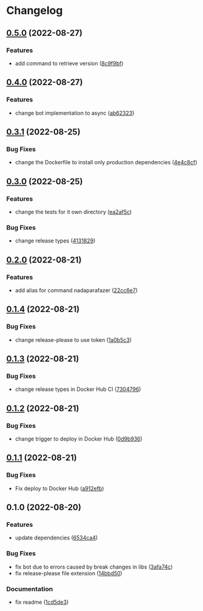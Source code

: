# Changelog

## [0.5.0](https://github.com/lucaspolo/redditbot/compare/v0.4.0...v0.5.0) (2022-08-27)


### Features

* add command to retrieve version ([8c9f9bf](https://github.com/lucaspolo/redditbot/commit/8c9f9bf8210ecd3683be2aced102af0b2820ba17))

## [0.4.0](https://github.com/lucaspolo/redditbot/compare/v0.3.1...v0.4.0) (2022-08-27)


### Features

* change bot implementation to async ([ab62323](https://github.com/lucaspolo/redditbot/commit/ab6232361c4820605a6ad15b19da8a8e1ee09602))

## [0.3.1](https://github.com/lucaspolo/redditbot/compare/v0.3.0...v0.3.1) (2022-08-25)


### Bug Fixes

* change the Dockerfile to install only production dependencies ([4e4c8cf](https://github.com/lucaspolo/redditbot/commit/4e4c8cfaa1a12562a809c186e0f240d1b9ba08ac))

## [0.3.0](https://github.com/lucaspolo/redditbot/compare/v0.2.0...v0.3.0) (2022-08-25)


### Features

* change the tests for it own directory ([ea2af5c](https://github.com/lucaspolo/redditbot/commit/ea2af5cb658c64818f0b5e438d6b7376da19303c))


### Bug Fixes

* change release types ([4131829](https://github.com/lucaspolo/redditbot/commit/41318296528c4f1814b115185ffe70f1923c00d2))

## [0.2.0](https://github.com/lucaspolo/redditbot/compare/v0.1.4...v0.2.0) (2022-08-21)


### Features

* add alias for command nadaparafazer ([22cc6e7](https://github.com/lucaspolo/redditbot/commit/22cc6e74d1e17cb5166585dfa447587b0d87767d))

## [0.1.4](https://github.com/lucaspolo/redditbot/compare/v0.1.3...v0.1.4) (2022-08-21)


### Bug Fixes

* change release-please to use token ([1a0b5c3](https://github.com/lucaspolo/redditbot/commit/1a0b5c32522a89eb117e0cb45ab0c9da2c63993c))

## [0.1.3](https://github.com/lucaspolo/redditbot/compare/v0.1.2...v0.1.3) (2022-08-21)


### Bug Fixes

* change release types in Docker Hub CI ([7304796](https://github.com/lucaspolo/redditbot/commit/7304796cf30f9a5dcb95be5b43a79242b9b61c87))

## [0.1.2](https://github.com/lucaspolo/redditbot/compare/v0.1.1...v0.1.2) (2022-08-21)


### Bug Fixes

* change trigger to deploy in Docker Hub ([0d9b936](https://github.com/lucaspolo/redditbot/commit/0d9b936043c46e070e9af4f1f36b55bbe97ccf98))

## [0.1.1](https://github.com/lucaspolo/redditbot/compare/v0.1.0...v0.1.1) (2022-08-21)


### Bug Fixes

* Fix deploy to Docker Hub ([a912efb](https://github.com/lucaspolo/redditbot/commit/a912efbbee4c188064e811688c90c81b4582bb41))

## 0.1.0 (2022-08-20)


### Features

* update dependencies ([6534ca4](https://github.com/lucaspolo/redditbot/commit/6534ca4b1e7a1b7e477cca227c24ab6b93c8f1a2))


### Bug Fixes

* fix bot due to errors caused by break changes in libs ([3afa74c](https://github.com/lucaspolo/redditbot/commit/3afa74cd37a6a7be4b88d982c04ea1d93d3ae593))
* fix release-please file extension ([14bbd50](https://github.com/lucaspolo/redditbot/commit/14bbd501daa206e243473dbc150e77ad7ec40203))


### Documentation

* fix readme ([1cd5de3](https://github.com/lucaspolo/redditbot/commit/1cd5de3da6b1c054385eade0f3ac559cd15445e2))
